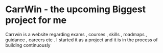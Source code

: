 <h1>CarrWin - the upcoming Biggest project for me </h1>
<p>Carrwin is a website regarding exams , courses , skills , roadmaps , guidance , careers etc . I started it as a project and it is in the process of building continuously</p>
